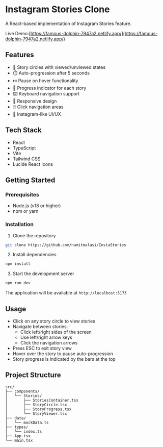 # Instagram Stories Clone

A React-based implementation of Instagram Stories feature.

Live Demo:[https://famous-dolphin-7947a2.netlify.app/](https://famous-dolphin-7947a2.netlify.app/)

## Features

- 📱 Story circles with viewed/unviewed states
- ⏱️ Auto-progression after 5 seconds
- ⏯️ Pause on hover functionality
- 🎯 Progress indicator for each story
- ⌨️ Keyboard navigation support
- 📱 Responsive design
- 🖱️ Click navigation areas
- 🎨 Instagram-like UI/UX

## Tech Stack

- React
- TypeScript
- Vite
- Tailwind CSS
- Lucide React Icons

## Getting Started

### Prerequisites

- Node.js (v18 or higher)
- npm or yarn

### Installation

1. Clone the repository

```bash
git clone https://github.com/namitmalasi/InstaStories
```

2. Install dependencies

```bash
npm install
```

3. Start the development server

```bash
npm run dev
```

The application will be available at `http://localhost:5173`

## Usage

- Click on any story circle to view stories
- Navigate between stories:
  - Click left/right sides of the screen
  - Use left/right arrow keys
  - Click the navigation arrows
- Press ESC to exit story view
- Hover over the story to pause auto-progression
- Story progress is indicated by the bars at the top

## Project Structure

```
src/
├── components/
│   └── Stories/
│       ├── StoriesContainer.tsx
│       ├── StoryCircle.tsx
│       ├── StoryProgress.tsx
│       └── StoryViewer.tsx
├── data/
│   └── mockData.ts
├── types/
│   └── index.ts
├── App.tsx
└── main.tsx
```
